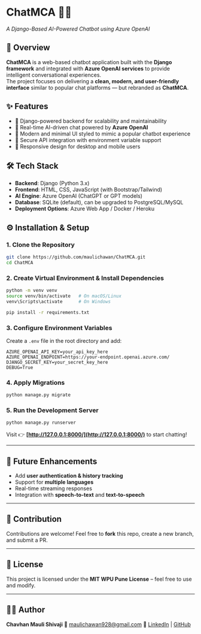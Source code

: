
# ChatMCA 🧠💬  
*A Django-Based AI-Powered Chatbot using Azure OpenAI*  

## 📌 Overview  
**ChatMCA** is a web-based chatbot application built with the **Django framework** and integrated with **Azure OpenAI services** to provide intelligent conversational experiences.  
The project focuses on delivering a **clean, modern, and user-friendly interface** similar to popular chat platforms — but rebranded as **ChatMCA**.  

## ✨ Features  
- 🔹 Django-powered backend for scalability and maintainability  
- 🔹 Real-time AI-driven chat powered by **Azure OpenAI**  
- 🔹 Modern and minimal UI styled to mimic a popular chatbot experience  
- 🔹 Secure API integration with environment variable support  
- 🔹 Responsive design for desktop and mobile users  

## 🛠️ Tech Stack  
- **Backend**: Django (Python 3.x)  
- **Frontend**: HTML, CSS, JavaScript (with Bootstrap/Tailwind)  
- **AI Engine**: Azure OpenAI (ChatGPT or GPT models)  
- **Database**: SQLite (default), can be upgraded to PostgreSQL/MySQL  
- **Deployment Options**: Azure Web App / Docker / Heroku  

## ⚙️ Installation & Setup  

### 1. Clone the Repository  
```bash
git clone https://github.com/maulichawan/ChatMCA.git
cd ChatMCA
````

### 2. Create Virtual Environment & Install Dependencies

```bash
python -m venv venv
source venv/bin/activate   # On macOS/Linux
venv\Scripts\activate      # On Windows

pip install -r requirements.txt
```

### 3. Configure Environment Variables

Create a `.env` file in the root directory and add:

```
AZURE_OPENAI_API_KEY=your_api_key_here
AZURE_OPENAI_ENDPOINT=https://your-endpoint.openai.azure.com/
DJANGO_SECRET_KEY=your_secret_key_here
DEBUG=True
```

### 4. Apply Migrations

```bash
python manage.py migrate
```

### 5. Run the Development Server

```bash
python manage.py runserver
```

Visit 👉 **[http://127.0.0.1:8000/](http://127.0.0.1:8000/)** to start chatting!

---


## 🚀 Future Enhancements

* Add **user authentication & history tracking**
* Support for **multiple languages**
* Real-time streaming responses
* Integration with **speech-to-text** and **text-to-speech**

---

## 🤝 Contribution

Contributions are welcome! Feel free to **fork** this repo, create a new branch, and submit a PR.

---

## 📜 License

This project is licensed under the **MIT WPU Pune License** – feel free to use and modify.

---

## 👨‍💻 Author

**Chavhan Mauli Shivaji**
📧 [maulichawan928@gmail.com](mailto:maulichawan928@gmail.com)
🔗 [LinkedIn](https://linkedin.com/in/mauli-chavhan) | [GitHub](https://github.com/maulichawan)


